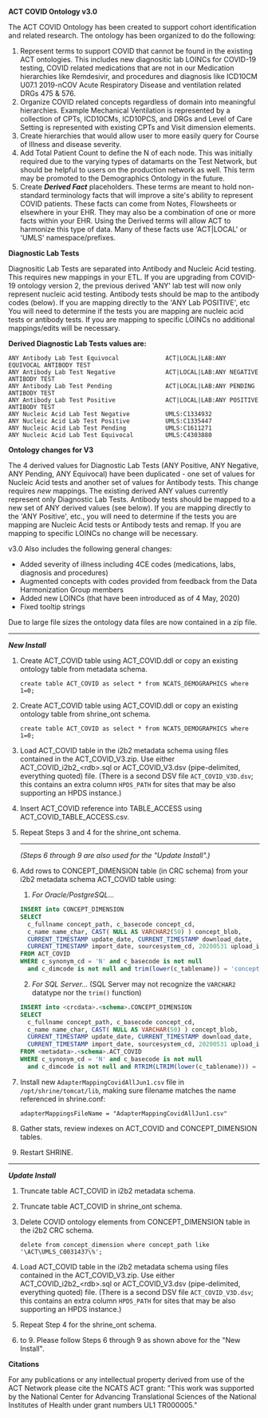 
**ACT COVID Ontology v3.0**

The ACT COVID Ontology has been created to support cohort identification and related research. The ontology has been organized to do the following:
 
 1. Represent terms to support COVID that cannot be found in the existing ACT ontologies. This includes new diagnositic lab LOINCs for COVID-19 testing, COVID related medications that are not in our Medication hierarchies like Remdesivir, and procedures and diagnosis like ICD10CM U07.1 2019-nCOV Acute Respiratory Disease and ventilation related DRGs 475 & 576.  
2. Organize COVID related concepts regardless of domain into meaningful hierarchies. Example Mechanical Ventilation is represented by a collection of CPTs, ICD10CMs, ICD10PCS, and DRGs and  Level of Care Setting is represented with existing CPTs and Visit dimension elements. 
3. Create hierarchies that would allow user to more easily query for Course of Illness and disease severity. 
4. Add Total Patient Count to define the N of each node. This was initially required due to the varying types of datamarts on the Test Network, but should be helpful to users on the production network as well. This term may be promoted to the Demographics Ontology in the future.
5. Create ***Derived Fact*** placeholders. These terms are meant to hold non-standard terminology facts that will improve a site's ability to represent COVID patients. These facts can come from Notes, Flowsheets or elsewhere in your EHR. They may also be a combination of one or more facts within your EHR. Using the Derived terms will allow ACT to harmonize this type of data. Many of these facts use 'ACT|LOCAL' or 'UMLS' namespace/prefixes.

**Diagnostic Lab Tests**

Diagnositic Lab Tests are separated into Antibody and Nucleic Acid testing. This requires new mappings in your ETL. If you are upgrading from COVID-19 ontology version 2, the previous derived 'ANY' lab test will now only represent nucleic acid testing. Antibody tests should be map to the antibody codes (below). If you are mapping directly to the 'ANY Lab POSITIVE', etc You will need to determine if the tests you are mapping are nucleic acid tests or antibody tests. If you are mapping to specific LOINCs no additional mappings/edits will be necessary.

**Derived Diagnostic Lab Tests values are:**
```
ANY Antibody Lab Test Equivocal	            ACT|LOCAL|LAB:ANY EQUIVOCAL ANTIBODY TEST
ANY Antibody Lab Test Negative	            ACT|LOCAL|LAB:ANY NEGATIVE ANTIBODY TEST
ANY Antibody Lab Test Pending               ACT|LOCAL|LAB:ANY PENDING ANTIBODY TEST
ANY Antibody Lab Test Positive	            ACT|LOCAL|LAB:ANY POSITIVE ANTIBODY TEST
ANY Nucleic Acid Lab Test Negative          UMLS:C1334932
ANY Nucleic Acid Lab Test Positive          UMLS:C1335447
ANY Nucleic Acid Lab Test Pending           UMLS:C1611271
ANY Nucleic Acid Lab Test Equivocal         UMLS:C4303880
```

**Ontology changes for V3**

The 4 derived values for Diagnostic Lab Tests (ANY Positive, ANY Negative, ANY Pending, ANY Equivocal) have been duplicated - one set of values for Nucleic Acid tests and another set of values for Antibody tests. This change requires *new* mappings. The existing derived ANY values currently represent only Diagnostic Lab Tests. Antibody tests should be mapped to a new set of ANY derived values (see below). If you are mapping directly to the 'ANY Positive', etc., you will need to determine if the tests you are mapping are Nucleic Acid tests or Antibody tests and remap. If you are mapping to specific LOINCs no change will be necessary. 


v3.0 Also includes the following general changes:
- Added severity of illness including 4CE codes (medications, labs, diagnosis and procedures)
- Augmented concepts with codes provided from feedback from the Data Harmonization Group members
- Added new LOINCs (that have been introduced as of 4 May, 2020)
- Fixed tooltip strings

Due to large file sizes the ontology data files are now contained in a zip file.  

---

***New Install***

1. Create ACT_COVID table using ACT_COVID.ddl or copy an existing ontology table from metadata schema.

    ```create table ACT_COVID as select * from NCATS_DEMOGRAPHICS where 1=0;```

2. Create ACT_COVID table using ACT_COVID.ddl or copy an existing ontology table from shrine_ont schema.

    ```create table ACT_COVID as select * from NCATS_DEMOGRAPHICS where 1=0;```

3. Load ACT_COVID table in the i2b2 metadata schema using files contained in the ACT_COVID_V3.zip. Use either ACT_COVID_i2b2_&lt;rdb&gt;.sql or ACT_COVID_V3.dsv (pipe-delimited, everything quoted) file. (There is a second DSV file `ACT_COVID_V3D.dsv`; this contains an extra column `HPDS_PATH` for sites that may be also supporting an HPDS instance.)
4. Insert ACT_COVID reference into TABLE_ACCESS using ACT_COVID_TABLE_ACCESS.csv.
5. Repeat Steps 3 and 4 for the shrine_ont schema.
    
    ---
    _(Steps 6 through 9 are also used for the "Update Install".)_
    
6. Add rows to CONCEPT_DIMENSION table (in CRC schema) from your i2b2 metadata schema ACT_COVID table using:

    1. _For Oracle/PostgreSQL..._
    ```sql
    INSERT into CONCEPT_DIMENSION
    SELECT 
      c_fullname concept_path, c_basecode concept_cd, 
      c_name name_char, CAST( NULL AS VARCHAR2(50) ) concept_blob, 
      CURRENT_TIMESTAMP update_date, CURRENT_TIMESTAMP download_date, 
      CURRENT_TIMESTAMP import_date, sourcesystem_cd, 20200531 upload_id
    FROM ACT_COVID 
    WHERE c_synonym_cd = 'N' and c_basecode is not null 
      and c_dimcode is not null and trim(lower(c_tablename)) = 'concept_dimension'
    ```
    2. _For SQL Server..._ (SQL Server may not recognize the `VARCHAR2` datatype nor the `trim()` function)
    ```sql
    INSERT into <crcdata>.<schema>.CONCEPT_DIMENSION
    SELECT 
      c_fullname concept_path, c_basecode concept_cd, 
      c_name name_char, CAST( NULL AS VARCHAR(50) ) concept_blob, 
      CURRENT_TIMESTAMP update_date, CURRENT_TIMESTAMP download_date, 
      CURRENT_TIMESTAMP import_date, sourcesystem_cd, 20200531 upload_id
    FROM <metadata>.<schema>.ACT_COVID 
    WHERE c_synonym_cd = 'N' and c_basecode is not null 
      and c_dimcode is not null and RTRIM(LTRIM(lower(c_tablename))) = 'concept_dimension';
    ```

7. Install new `AdapterMappingCovidAllJun1.csv` file in `/opt/shrine/tomcat/lib`, making sure filename matches the name referenced in shrine.conf:
  
    ```adapterMappingsFileName = "AdapterMappingCovidAllJun1.csv"```

8. Gather stats, review indexes on ACT_COVID and CONCEPT_DIMENSION tables.
9. Restart SHRINE.
 
---

***Update Install***

1. Truncate table ACT_COVID in i2b2 metadata schema.
2. Truncate table ACT_COVID in shrine_ont schema.
3. Delete COVID ontology elements from CONCEPT_DIMENSION table in the i2b2 CRC schema.

    ```delete from concept_dimension where concept_path like '\ACT\UMLS_C0031437\%';```

4. Load ACT_COVID table in the i2b2 metadata schema using files contained in the ACT_COVID_V3.zip. Use either ACT_COVID_i2b2_&lt;rdb&gt;.sql or ACT_COVID_V3.dsv (pipe-delimited, everything quoted) file. (There is a second DSV file `ACT_COVID_V3D.dsv`; this contains an extra column `HPDS_PATH` for sites that may be also supporting an HPDS instance.)
5. Repeat Step 4 for the shrine_ont schema.
6. to 9.  Please follow Steps 6 through 9 as shown above for the "New Install".


**Citations**

For any publications or any intellectual property derived from use of the ACT Network please cite the NCATS ACT grant: "This work was supported by the National Center for Advancing Translational Sciences of the National Institutes of Health under grant numbers UL1 TR000005."

